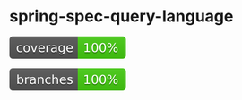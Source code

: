 # spring-spec-query-language

[![Coverage](.github/badges/jacoco.svg)](https://github.com/msampietro/spring-spec-query-language/actions/workflows/gradle.yml)

[![Coverage](.github/badges/branches.svg)](https://github.com/msampietro/spring-spec-query-language/actions/workflows/gradle.yml)
